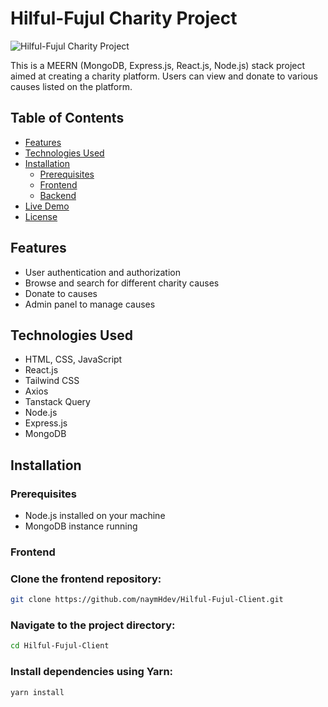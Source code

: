 # Hilful-Fujul Charity Project

![Hilful-Fujul Charity Project](https://hilf-al-fudul.netlify.app)

This is a MEERN (MongoDB, Express.js, React.js, Node.js) stack project aimed at creating a charity platform. Users can view and donate to various causes listed on the platform.

## Table of Contents

- [Features](#features)
- [Technologies Used](#technologies-used)
- [Installation](#installation)
  - [Prerequisites](#prerequisites)
  - [Frontend](#frontend)
  - [Backend](#backend)
- [Live Demo](#live-demo)
- [License](#license)

## Features

- User authentication and authorization
- Browse and search for different charity causes
- Donate to causes
- Admin panel to manage causes

## Technologies Used

- HTML, CSS, JavaScript
- React.js
- Tailwind CSS
- Axios
- Tanstack Query
- Node.js
- Express.js
- MongoDB

## Installation

### Prerequisites

- Node.js installed on your machine
- MongoDB instance running

### Frontend

### Clone the frontend repository:

```bash
git clone https://github.com/naymHdev/Hilful-Fujul-Client.git
```

### Navigate to the project directory:

```bash
cd Hilful-Fujul-Client
```

### Install dependencies using Yarn:

```
yarn install
```
